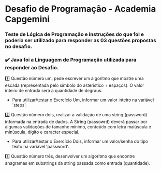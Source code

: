 # Desafio de Programação - Academia Capgemini
### Teste de Lógica de Programação e instruções do que foi e poderia ser utilizado para responder as 03 questões propostas no desafio.

### :heavy_check_mark: Java foi a Linguagem de Programação utilizada para responder ao Desafio.

:one: Questão número um, pede escrever um algorítmo que mostre uma escada (representada pelo símbolo do asterístico + espaços). O valor inteiro de entrada será a quantidade de degraus.

- Para utilizar/testar o Exercício Um, informar um valor inteiro na variável 'steps'.

:two: Questão número dois, realizar a validação de uma string (password) informada na entrada de dados. A String (passowrd) deverá passar por algumas validações de tamanho mínimo, conteúdo com letra maiúscula e minúscula, dígito e caracter especial.

- Para utilizar/testar o Exercício Dois, informar um valor/senha do tipo texto  na variável 'password'.

:three: Questão número três, desenvolver um algoritmo que encontre anagramas em substrings da string passada como entrada (quantidade).